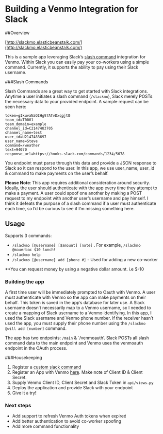 # Building a Venmo Integration for Slack

##Overview

[http://slackmo.elasticbeanstalk.com/](http://slackmo.elasticbeanstalk.com/)

This is a sample app leveraging Slack’s [slash command](https://api.slack.com/slash-commands) integration for Venmo. Within Slack you can easily pay your co-workers using a simple command. Currently, it supports the ability to pay using their Slack username. 

###Slash Commands

Slash Commands are a great way to get started with Slack integrations. Anytime a user initiates a slash command (`/slackmo`), Slack merely POSTs the necessary data to your provided endpoint. A sample request can be seen here:

```
token=gIkuvaNzQIHg97ATvDxqgjtO
team_id=T0001
team_domain=example
channel_id=C2147483705
channel_name=test
user_id=U2147483697
user_name=Steve
command=/weather
text=94070
response_url=https://hooks.slack.com/commands/1234/5678
```

You endpoint must parse through this data and provide a JSON response to Slack so it can respond to the user. In this app, we use user_name, user_id & command to make payments on the user’s behalf. 

**Please Note**: This app requires additional consideration around security. Ideally, the user should authenticate with the app every time they attempt to make a payment. A user could spoof one another by making a POST request to my endpoint with another user’s username and pay himself. I think it defeats the purpose of a slash command if a user must authenticate each time, so I’d be curious to see if I’m missing something here. 


## Usage 

Supports 3 commands:

* `/slackmo [@username] [$amount] [note]` . For example, `/slackmo @mauerbac $10 lunch!`
* `/slackmo help`
* `/slackmo [@username] add [phone #]` - Used for adding a new co-worker

**You can request money by using a negative dollar amount. i.e $-10 


### Building the app

A first time user will be immediately prompted to Oauth with Venmo. A user must authenticate with Venmo so the app can make payments on their behalf. This token is saved in the app’s database for later use. A Slack username doesn’t necessarily map to a Venmo username, so I needed to create a mapping of Slack username to a Venmo identifying. In this app, I used the Slack username and Venmo phone number. If the receiver hasn’t used the app, you must supply their phone number using the `/slackmo @will add [number]` command. 

The app has two endpoints: `/main` & `/venmoauth’. Slack POSTs all slash command data to the main endpoint and Venmo uses the venmoauth endpoint in the OAuth process.   


###Housekeeping

1. Register a [custom slack command](https://my.slack.com/services/new/slash-commands)
2. Register an App with Venmo [here](https://venmo.com/account/settings/developer). Make note of Client ID & Client Secret.
3. Supply Venmo Client ID, Client Secret and Slack Token in `api/views.py`
4. Deploy the application and provide Slack with your endpoint
5. Give it a try!

### Next steps

* Add support to refresh Venmo Auth tokens when expired
* Add better authentication to avoid co-worker spoofing
* Add more command functionality
